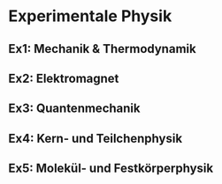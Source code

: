 # Experimentale Physik

## Ex1: Mechanik & Thermodynamik

## Ex2: Elektromagnet

## Ex3: Quantenmechanik

## Ex4: Kern- und Teilchenphysik

## Ex5: Molekül- und Festkörperphysik

